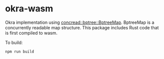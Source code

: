 # okra-wasm

Okra implementation using [concread::bptree::BptreeMap](https://docs.rs/concread/latest/concread/bptree/struct.BptreeMap.html). BptreeMap is a concurrently readable map structure. This package includes Rust code that is first compiled to wasm.

To build:

```
npm run build
```
